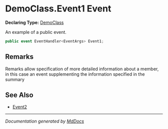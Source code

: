 # DemoClass.Event1 Event

**Declaring Type:** [DemoClass](../Type.md)

An example of a public event.

```csharp
public event EventHandler<EventArgs> Event1;
```

## Remarks

Remarks allow specification of more detailed information about a member, in this case an event supplementing the information specified in the summary

## See Also

- [Event2](Event2.md)

___

*Documentation generated by [MdDocs](https://github.com/ap0llo/mddocs)*
